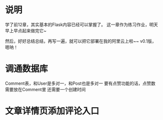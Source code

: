 # 说明
学了前12章，其实基本的Flask内容已经可以掌握了。
这一章作为练习作业，明天早上早点起来做完它~

然后，好好总结总结，再写一遍，就可以把它部署在我的阿里云上啦~~ v0.1版，嗯呐！

# 调通数据库
Comment表，和User是多对一，和Post也是多对一
要有点赞功能的话，点赞数需要放在Comment里
还需要一个创建时间

# 文章详情页添加评论入口
